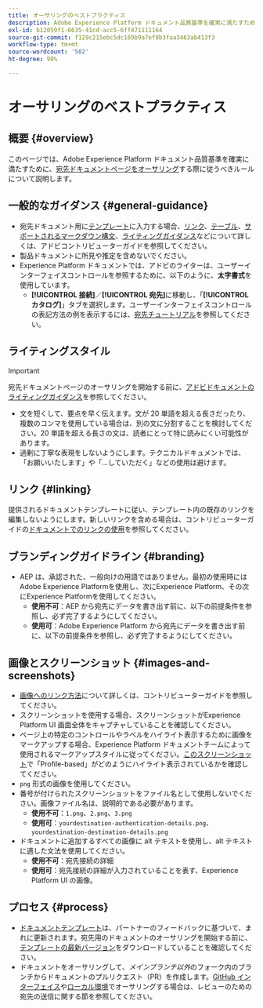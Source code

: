```yaml
---
title: オーサリングのベストプラクティス
description: Adobe Experience Platform ドキュメント品質基準を確実に満たすために、宛先ドキュメントページをオーサリングする際に従うべきルールおよびヒントについて説明します。
exl-id: b12059f1-6635-41cd-acc5-6ff471111164
source-git-commit: f129c215ebc5dc169b9a7ef9b3faa3463ab413f3
workflow-type: tm+mt
source-wordcount: '502'
ht-degree: 90%

---
```


# オーサリングのベストプラクティス

## 概要 {#overview}

このページでは、Adobe Experience Platform ドキュメント品質基準を確実に満たすために、[宛先ドキュメントページをオーサリング](./documentation-instructions.md)する際に従うべきルールについて説明します。

## 一般的なガイダンス {#general-guidance}

* 宛先ドキュメント用に[テンプレート](./self-service-template.md)に入力する場合、[リンク](https://experienceleague.adobe.com/docs/contributor/contributor-guide/writing-essentials/linking.html)、[テーブル](https://experienceleague.adobe.com/docs/contributor/contributor-guide/writing-essentials/markdown.html#tables)、[サポートされるマークダウン構文](https://experienceleague.adobe.com/docs/contributor/contributor-guide/writing-essentials/markdown.html)、[ライティングガイダンス](https://experienceleague.adobe.com/docs/contributor/contributor-guide/writing-essentials/general-writing-guidance.html)などについて詳しくは、アドビコントリビューターガイドを参照してください。
* 製品ドキュメントに所見や推定を含めないでください。
* Experience Platform ドキュメントでは、アドビのライターは、ユーザーインターフェイスコントロールを参照するために、以下のように、**太字書式**&#x200B;を使用しています。
   * **[!UICONTROL 接続]**／**[!UICONTROL 宛先]**&#x200B;に移動し、「**[!UICONTROL カタログ]**」タブを選択します。ユーザーインターフェイスコントロールの表記方法の例を表示するには、[宛先チュートリアル](https://experienceleague.adobe.com/docs/experience-platform/destinations/ui/activate/activate-batch-profile-destinations.html#select-destination)を参照してください。

## ライティングスタイル

>[!IMPORTANT]
>
>宛先ドキュメントページのオーサリングを開始する前に、[アドビドキュメントのライティングガイダンス](https://experienceleague.adobe.com/docs/contributor/contributor-guide/writing-essentials/general-writing-guidance.html)を参照してください。

* 文を短くして、要点を早く伝えます。文が 20 単語を超える長さだったり、複数のコンマを使用している場合は、別の文に分割することを検討してください。20 単語を超える長さの文は、読者にとって特に読みにくい可能性があります。
* 過剰に丁寧な表現をしないようにします。テクニカルドキュメントでは、「お願いいたします」や「...していただく」などの使用は避けます。

## リンク {#linking}

提供されるドキュメントテンプレートに従い、テンプレート内の既存のリンクを編集しないようにします。新しいリンクを含める場合は、コントリビューターガイドの[ドキュメントでのリンクの使用](https://experienceleague.adobe.com/docs/contributor/contributor-guide/writing-essentials/linking.html)を参照してください。

## ブランディングガイドライン {#branding}

* AEP は、承認された、一般向けの用語ではありません。最初の使用時にはAdobe Experience Platformを使用し、次にExperience Platform、その次にExperience Platformを使用してください。
   * **使用不可**：AEP から宛先にデータを書き出す前に、以下の前提条件を参照し、必ず完了するようにしてください。
   * **使用可**：Adobe Experience Platform から宛先にデータを書き出す前に、以下の前提条件を参照し、必ず完了するようにしてください。

## 画像とスクリーンショット {#images-and-screenshots}

* [画像へのリンク方法](https://experienceleague.adobe.com/docs/contributor/contributor-guide/writing-essentials/markdown.html#images)について詳しくは、コントリビューターガイドを参照してください。
* スクリーンショットを使用する場合、スクリーンショットがExperience Platform UI 画面全体をキャプチャしていることを確認してください。
* ページ上の特定のコントロールやラベルをハイライト表示するために画像をマークアップする場合、Experience Platform ドキュメントチームによって使用されるマークアップスタイルに従ってください。[このスクリーンショット](/help/destinations/catalog/cloud-storage/amazon-s3.md#export-type-frequency)で「Profile-based」がどのようにハイライト表示されているかを確認してください。
* `png` 形式の画像を使用してください。
* 番号が付けられたスクリーンショットをファイル名として使用しないでください。画像ファイル名は、説明的である必要があります。
   * **使用不可**：`1.png`、`2.png`、`3.png`
   * **使用可**：`yourdestination-authentication-details.png`、`yourdestination-destination-details.png`
* ドキュメントに追加するすべての画像に alt テキストを使用し、alt テキストに適した文法を使用してください。
   * **使用不可**：宛先接続の詳細
   * **使用可**：宛先接続の詳細が入力されていることを表す、Experience Platform UI の画像。

## プロセス {#process}

* [ドキュメントテンプレート](./self-service-template.md)は、パートナーのフィードバックに基づいて、まれに更新されます。宛先用のドキュメントのオーサリングを開始する前に、[テンプレートの最新バージョン](../assets/docs-framework/yourdestination-template.zip)をダウンロードしていることを確認してください。
* ドキュメントをオーサリングして、*メインブランチ以外*&#x200B;のフォーク内のブランチからドキュメントのプルリクエスト（PR）を作成します。[GitHub インターフェイス](./use-github-interface-to-create-documentation.md#submit-review)や[ローカル環境](./work-in-local-environment.md#submit-review)でオーサリングする場合は、レビューのための宛先の送信に関する節を参照してください。
